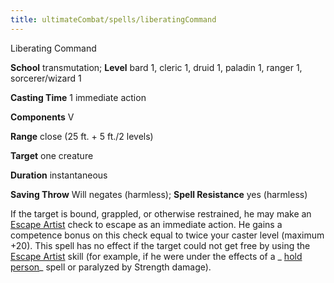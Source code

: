 ```yaml
---
title: ultimateCombat/spells/liberatingCommand
---
```

Liberating Command

**School** transmutation; **Level** bard 1, cleric 1, druid 1, paladin 1, ranger 1, sorcerer/wizard 1

**Casting Time** 1 immediate action

**Components** V

**Range** close (25 ft. + 5 ft./2 levels)

**Target** one creature

**Duration** instantaneous

**Saving Throw** Will negates (harmless); **Spell Resistance** yes (harmless)

If the target is bound, grappled, or otherwise restrained, he may make an [Escape Artist](skills/escapeArtist.md#_escape-artist) check to escape as an immediate action. He gains a competence bonus on this check equal to twice your caster level (maximum +20). This spell has no effect if the target could not get free by using the [Escape Artist](skills/escapeArtist.md#_escape-artist) skill (for example, if he were under the effects of a _ [hold person](spells/holdPerson.md#_hold-person)_ spell or paralyzed by Strength damage).

